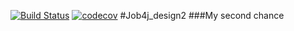 [![Build Status](https://travis-ci.com/Sekator778/job4j_design2.svg?branch=master)](https://travis-ci.com/Sekator778/job4j_design2)
[![codecov](https://codecov.io/gh/Sekator778/job4j_design2/branch/master/graph/badge.svg?token=BGC3LQMNX1)](https://codecov.io/gh/Sekator778/job4j_design2)
#Job4j_design2
###My second chance

